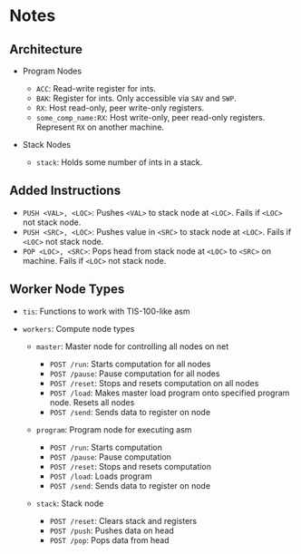 # Notes

## Architecture

  - Program Nodes
    - `ACC`: Read-write register for ints.
    - `BAK`: Register for ints. Only accessible via `SAV` and `SWP`.
    - `RX`: Host read-only, peer write-only registers.
    - `some_comp_name:RX`: Host write-only, peer read-only registers. Represent `RX` on another machine.

  - Stack Nodes
    - `stack`: Holds some number of ints in a stack.

## Added Instructions
  - `PUSH <VAL>, <LOC>`: Pushes `<VAL>` to stack node at `<LOC>`. Fails if `<LOC>` not stack node.
  - `PUSH <SRC>, <LOC>`: Pushes value in `<SRC>` to stack node at `<LOC>`. Fails if `<LOC>` not stack node.
  - `POP <LOC>, <SRC>`: Pops head from stack node at `<LOC>` to `<SRC>` on machine. Fails if `<LOC>` not stack node.

## Worker Node Types
  - `tis`: Functions to work with TIS-100-like asm
  
  - `workers`: Compute node types
    - `master`: Master node for controlling all nodes on net
      - `POST /run`: Starts computation for all nodes
      - `POST /pause`: Pause computation for all nodes
      - `POST /reset`: Stops and resets computation on all nodes
      - `POST /load`: Makes master load program onto specified program node. Resets all nodes
      - `POST /send`: Sends data to register on node
    
    - `program`: Program node for executing asm
      - `POST /run`: Starts computation
      - `POST /pause`: Pause computation
      - `POST /reset`: Stops and resets computation
      - `POST /load`: Loads program
      - `POST /send`: Sends data to register on node
    
    - `stack`: Stack node
      - `POST /reset`: Clears stack and registers
      - `POST /push`: Pushes data on head
      - `POST /pop`: Pops data from head